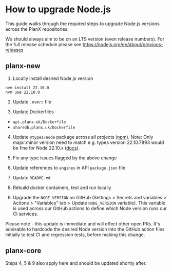 # How to upgrade Node.js

This guide walks through the required steps to upgrade Node.js versions across the PlanX repositories.

We should always aim to be on an LTS version (even release numbers). For the full release schedule please see https://nodejs.org/en/about/previous-releases

## planx-new
1. Locally install desired Node.js version  

```shell
nvm install 22.10.0
nvm use 22.10.0
```

2. Update `.nvmrc` file

3. Update Dockerfiles -
  - `api.planx.uk/Dockerfile`
  - `sharedb.planx.uk/Dockerfile`

4. Update `@types/node` package across all projects ([npm](https://www.npmjs.com/package/@types/node)). Note: Only major.minor version need to match e.g. types version 22.10.7893 would be fine for Node 22.10.x ([docs](https://github.com/definitelytyped/definitelytyped#how-do-definitely-typed-package-versions-relate-to-versions-of-the-corresponding-library)).

5. Fix any type issues flagged by the above change

6. Update references to `engines` in API `package.json` file

7. Update `README.md`

8. Rebuild docker containers, test and run locally 

9. Upgrade the `NODE_VERSION` on GitHub (Settings > Secrets and variables > Actions > "Variables" tab > Update `NODE_VERSION` variable). This variable is used across our GitHub actions to define which Node version runs our CI services.

Please note - this update is immediate and will effect other open PRs. It's advisable to hardcode the desired Node version into the GitHub action files initially to test CI and regression tests, before making this change.

## planx-core
Steps 4, 5 & 9 also apply here and should be updated shortly after.